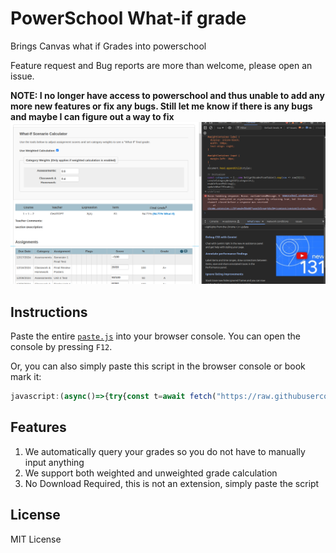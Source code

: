 # PowerSchool What-if grade

Brings Canvas what if Grades into powerschool

Feature request and Bug reports are more than welcome, please open an issue.

**NOTE: I no longer have access to powerschool and thus unable to add any more new features or fix any bugs. Still let me know if there is any bugs and maybe I can figure out a way to fix**
![demo](/image.png)

## Instructions

Paste the entire [`paste.js`](/paste.js) into your browser console. You can open the console by pressing `F12`.

Or, you can also simply paste this script in the browser console or book mark it:
```js
javascript:(async()=>{try{const t=await fetch("https://raw.githubusercontent.com/nullpointerexceptionkek/PowerSchool-WhatIF-Grades/refs/heads/master/paste.js");if(!t.ok)throw 0;const a=await t.text(),e=await crypto.subtle.digest("SHA-256",(new TextEncoder).encode(a));"3a7ad2f48d7af5295fb14de1a13aa0dcddc9b5df91842caf498cd5c23831cabc"===Array.from(new Uint8Array(e)).map((t=>t.toString(16).padStart(2,"0"))).join("")?new Function(a)():console.error("HASH MISMATCH")}catch(t){}})();
```

## Features

1. We automatically query your grades so you do not have to manually input anything
2. We support both weighted and unweighted grade calculation
3. No Download Required, this is not an extension, simply paste the script


## License

MIT License
